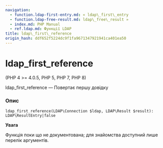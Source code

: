 ```yaml
---
navigation:
  - function.ldap-first-entry.md: « ldap\_first\_entry
  - function.ldap-free-result.md: ldap\_free\_result »
  - index.md: PHP Manual
  - ref.ldap.md: Функції LDAP
title: ldap\_first\_reference
origin_hash: ddf652f5224dc9f1fa9671347921941ca401ea50
---
```

# ldap\_first\_reference

(PHP 4 >= 4.0.5, PHP 5, PHP 7, PHP 8)

ldap\_first\_reference — Повертає першу довідку

### Опис

```methodsynopsis
ldap_first_reference(LDAP\Connection $ldap, LDAP\Result $result): LDAP\ResultEntry|false
```

**Увага**

Функція поки що не документована; для знайомства доступний лише перелік аргументів.
